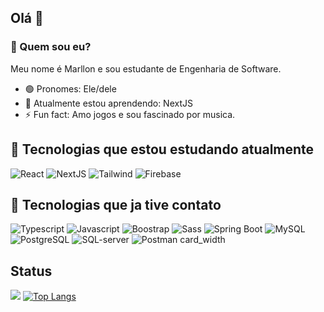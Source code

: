 ## Olá 👋

### 🤔 Quem sou eu?
Meu nome é Marllon e sou estudante de Engenharia de Software.
- 🟢 Pronomes: Ele/dele
- 📗 Atualmente estou aprendendo: NextJS
- ⚡ Fun fact: Amo jogos e sou fascinado por musica.

## 🍏 Tecnologias que estou estudando atualmente 
![React](https://img.shields.io/badge/React-20232A?style=for-the-badge&logo=react&logoColor=61DAFB&bg=black)
![NextJS](https://img.shields.io/badge/next.js-000000?style=for-the-badge&logo=nextdotjs&logoColor=white)
![Tailwind](https://img.shields.io/badge/Tailwind_CSS-38B2AC?style=for-the-badge&logo=tailwind-css&logoColor=white)
![Firebase](https://img.shields.io/badge/firebase-ffca28?style=for-the-badge&logo=firebase&logoColor=black)

## 🍏 Tecnologias que ja tive contato 
![Typescript](https://img.shields.io/badge/TypeScript-007ACC?style=for-the-badge&logo=typescript&logoColor=white)
![Javascript](https://img.shields.io/badge/JavaScript-323330?style=for-the-badge&logo=javascript&logoColor=F7DF1E)
![Boostrap](https://img.shields.io/badge/Bootstrap-563D7C?style=for-the-badge&logo=bootstrap&logoColor=white)
![Sass](https://img.shields.io/badge/Sass-CC6699?style=for-the-badge&logo=sass&logoColor=white)
![Spring Boot](https://img.shields.io/badge/Spring_Boot-F2F4F9?style=for-the-badge&logo=spring-boot)
![MySQL](https://img.shields.io/badge/MySQL-005C84?style=for-the-badge&logo=mysql&logoColor=white)
![PostgreSQL](https://img.shields.io/badge/PostgreSQL-316192?style=for-the-badge&logo=postgresql&logoColor=white)
![SQL-server](https://img.shields.io/badge/Microsoft_SQL_Server-CC2927?style=for-the-badge&logo=microsoft-sql-server&logoColor=white)
![Postman](https://img.shields.io/badge/Postman-FF6C37?style=for-the-badge&logo=Postman&logoColor=white)
card_width
## Status
![](http://github-profile-summary-cards.vercel.app/api/cards/stats?username=marllonramoss&theme=dark) 
[![Top Langs](https://github-readme-stats.vercel.app/api/top-langs/?username=marllonramoss&theme=dark&layout=compact&card_height=800px&custom_title=Linguagens)](https://github.com/anuraghazra/github-readme-stats)
<!--
**marllonramoss/marllonramoss** is a ✨ _special_ ✨ repository because its `README.md` (this file) appears on your GitHub profile.

Here are some ideas to get you started:

- 🔭 I’m currently working on ...
- 🌱 I’m currently learning ...
- 👯 I’m looking to collaborate on ...
- 🤔 I’m looking for help with ...
- 💬 Ask me about ...
- 📫 How to reach me: ...
- 😄 Pronouns: ...
- ⚡ Fun fact: ...
-->
